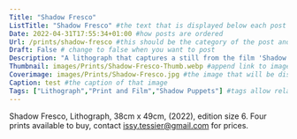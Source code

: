 ```yaml
---
Title: "Shadow Fresco"
ListTitle: "Shadow Fresco" #the text that is displayed below each post on the list pages
Date: 2022-04-31T17:55:34+01:00 #how posts are ordered 
Url: /prints/shadow-fresco #this should be the category of the post and then the file name e.g. /print/printfilename
Draft: False # change to false when you want to post
Description: "A lithograph that captures a still from the film 'Shadow Puppets' made in collaboration with Juanita Santife, dancer, and Marcus Pederson, musician." #Description of the post
Thumbnail: images/Prints/Shadow-Fresco-Thumb.webp #append link to image that will be shown on the list page
Coverimage: images/Prints/Shadow-Fresco.jpg #the image that will be displayed at the top of the post
Caption: test #the caption of that image
Tags: ["Lithograph","Print and Film","Shadow Puppets"] #tags allow related content to be grouped together, add more by adding a comma to the latest tag
---
```

Shadow Fresco, Lithograph, 38cm x 49cm, (2022), edition size 6. 
Four prints available to buy, contact issy.tessier@gmail.com for prices.
